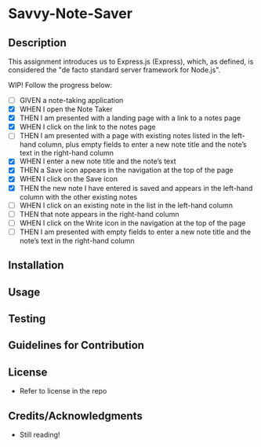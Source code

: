 # Savvy-Note-Saver

## Description

This assignment introduces us to Express.js (Express), which, as defined, is considered the "de facto standard server framework for Node.js".

WIP! Follow the progress below:

- [ ] GIVEN a note-taking application
- [x] WHEN I open the Note Taker
- [x] THEN I am presented with a landing page with a link to a notes page
- [x] WHEN I click on the link to the notes page
- [ ] THEN I am presented with a page with existing notes listed in the left-hand column, plus empty fields to enter a new note title and the note’s text in the right-hand column
- [x] WHEN I enter a new note title and the note’s text
- [x] THEN a Save icon appears in the navigation at the top of the page
- [x] WHEN I click on the Save icon
- [x] THEN the new note I have entered is saved and appears in the left-hand column with the other existing notes
- [ ] WHEN I click on an existing note in the list in the left-hand column
- [ ] THEN that note appears in the right-hand column
- [ ] WHEN I click on the Write icon in the navigation at the top of the page
- [ ] THEN I am presented with empty fields to enter a new note title and the note’s text in the right-hand column

## Installation

## Usage

## Testing

## Guidelines for Contribution

## License

- Refer to license in the repo

## Credits/Acknowledgments

- Still reading!
